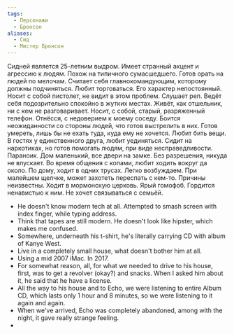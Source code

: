 ```yaml
---
tags:
  - Персонажи
  - Бронсон
aliases:
  - Сид
  - Мистер Бронсон
---
```

Сидней является 25-летним выдром. Имеет странный акцент и агрессию к людям. Похож на типичного сумасшедшего. Готов орать на людей по мелочам. Считает себя главнокомандующим, которому должны подчиняться. Любит торговаться.
Его характер непостоянный. Носит с собой пистолет, не видит в этом проблем. Слушает реп. Ведёт себя подозрительно спокойно в жутких местах. Живёт, как отшельник, ни с кем не разговаривает. Носит, с собой, старый, разряженный телефон.
Отнёсся, с недоверием к моему соседу. Боится неожиданности со стороны людей, что готов выстрелить в них. Готов умереть, лишь бы не ехать туда, куда ему не хочется. Любит бить вещи. В гостях у единственного друга, любит уединяться. 
Сидит на наркотиках, но готов помогать людям, при виде несправедливости. Параноик. Дом маленький, все двери на замке. Без разрешения, никуда не впускает. Во время общения с копами, любит ходить вокруг да около. По дому, ходит в одних трусах.
Легко возбуждаем. При малейшем щелчке, может захотеть переспать с кем-то. Причины неизвестны.
Ходит в мормонскую церковь. Ярый гомофоб. Гордится ненавистью к ним. 
Не хочет связываться с семьёй. 


- He doesn't know modern tech at all. Attempted to smash screen with index finger, while typing address.
- Think that tapes are still modern. He doesn't look like hipster, which makes me confused.
- Somewhere, underneath his t-shirt, he's literally carrying CD with album of Kanye West.
- Live in a completely small house, what doesn't bother him at all.
- Using a mid 2007 iMac. In 2017.
- For somewhat reason, all, for what we needed to drive to his house, first, was to get a revolver (okay?) and snacks. When I asked him about it, he said that he have a license.
- All the way to his house and to Echo, we were listening to entire Album CD, which lasts only 1 hour and 8 minutes, so we were listening to it again and again.
- When we've arrived, Echo was completely abandoned, among with the night, it gave really strange feeling.
- 